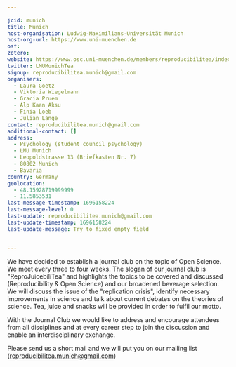 ```yaml
---
    
jcid: munich
title: Munich
host-organisation: Ludwig-Maximilians-Universität Munich
host-org-url: https://www.uni-muenchen.de
osf: 
zotero: 
website: https://www.osc.uni-muenchen.de/members/reproducibilitea/index.html
twitter: LMUMunichTea
signup: reproducibilitea.munich@gmail.com
organisers:
  - Laura Goetz
  - Viktoria Wiegelmann
  - Gracia Pruem
  - Alp Kaan Aksu
  - Finia Loeb
  - Julian Lange
contact: reproducibilitea.munich@gmail.com
additional-contact: []
address:
  - Psychology (student council psychology)
  - LMU Munich
  - Leopoldstrasse 13 (Briefkasten Nr. 7)
  - 80802 Munich
  - Bavaria
country: Germany
geolocation:
  - 48.15928719999999
  - 11.5853531
last-message-timestamp: 1696158224
last-message-level: 0
last-update: reproducibilitea.munich@gmail.com
last-update-timestamp: 1696158224
last-update-message: Try to fixed empty field


---
```


We have decided to establish a journal club on the topic of Open Science. We meet every three to four weeks. The slogan of our journal club is "ReproJuicebiliTea"
and highlights the topics to be covered and discussed (Reproducibility & Open Science) and our broadened beverage selection.
We will discuss the issue of the "replication crisis", identify necessary improvements
in science and talk about current debates on the theories of science. Tea, juice and snacks will be provided in order to fulfil our motto.

With the Journal Club we would like to address and encourage attendees from all disciplines and at every career step to join the discussion and enable an interdisciplinary exchange. 

Please send us a short mail and we will put you on our mailing list (reproducibilitea.munich@gmail.com)
